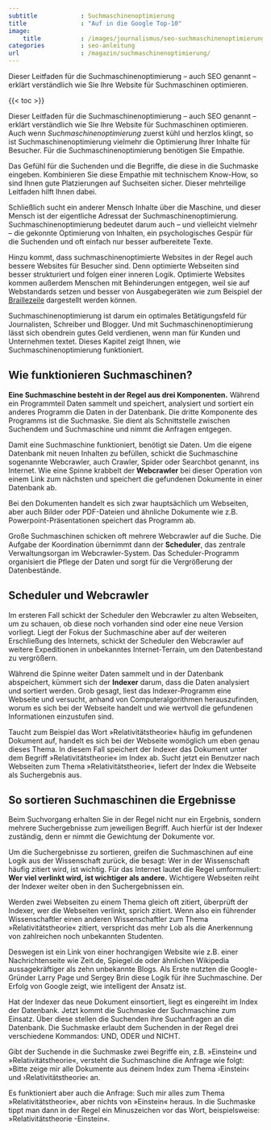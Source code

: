 ```yaml
---
subtitle            : Suchmaschinenoptimierung
title               : "Auf in die Google Top-10"
image:
    title           : /images/journalismus/seo-suchmaschinenoptimierung-shutterstock_226628683-970-546.jpg
categories          : seo-anleitung
url                 : /magazin/suchmaschinenoptimierung/
---
```

Dieser Leitfaden für die Suchmaschinenoptimierung – auch SEO genannt – erklärt verständlich wie Sie Ihre Website für Suchmaschinen optimieren.
<!--more-->

{{< toc >}}

Dieser Leitfaden für die Suchmaschinenoptimierung – auch SEO genannt – erklärt verständlich wie Sie Ihre Website für Suchmaschinen optimieren. Auch wenn _Suchmaschinenoptimierung_ zuerst kühl und herzlos klingt, so ist Suchmaschinenoptimierung vielmehr die Optimierung Ihrer Inhalte für Besucher. Für die Suchmaschinenoptimierung benötigen Sie Empathie.

Das Gefühl für die Suchenden und die Begriffe, die diese in die Suchmaske eingeben. Kombinieren Sie diese Empathie mit technischem Know-How, so sind Ihnen gute Platzierungen auf Suchseiten sicher. Dieser mehrteilige Leitfaden hilft Ihnen dabei.

Schließlich sucht ein anderer Mensch Inhalte über die Maschine, und dieser Mensch ist der eigentliche Adressat der Suchmaschinenoptimierung. Suchmaschinenoptimierung bedeutet darum auch – und vielleicht vielmehr – die gekonnte Optimierung von Inhalten, ein psychologisches Gespür für die Suchenden und oft einfach nur besser aufbereitete Texte.

Hinzu kommt, dass suchmaschinenoptimierte Websites in der Regel auch bessere Websites für Besucher sind. Denn optimierte Webseiten sind besser strukturiert und folgen einer inneren Logik. Optimierte Websites kommen außerdem Menschen mit Behinderungen entgegen, weil sie auf Webstandards setzen und besser von Ausgabegeräten wie zum Beispiel der [Braillezeile](http://de.wikipedia.org/wiki/Braillezeile) dargestellt werden können.

Suchmaschinenoptimierung ist darum ein optimales Betätigungsfeld für Journalisten, Schreiber und Blogger. Und mit Suchmaschinenoptimierung lässt sich obendrein gutes Geld verdienen, wenn man für Kunden und Unternehmen textet. Dieses Kapitel zeigt Ihnen, wie Suchmaschinenoptimierung funktioniert.

## Wie funktionieren Suchma&shy;schi&shy;nen?

**Eine Suchmaschine besteht in der Regel aus drei Komponenten.** Während ein Programmteil Daten sammelt und speichert, analysiert und sortiert ein anderes Programm die Daten in der Datenbank. Die dritte Komponente des Programms ist die Suchmaske. Sie dient als Schnittstelle zwischen Suchendem und Suchmaschine und nimmt die Anfragen entgegen.

Damit eine Suchmaschine funktioniert, benötigt sie Daten. Um die eigene Datenbank mit neuen Inhalten zu befüllen, schickt die Suchmaschine sogenannte Webcrawler, auch Crawler, Spider oder Searchbot genannt, ins Internet. Wie eine Spinne krabbelt der **Webcrawler** bei dieser Operation von einem Link zum nächsten und speichert die gefundenen Dokumente in einer Datenbank ab.

Bei den Dokumenten handelt es sich zwar hauptsächlich um Webseiten, aber auch Bilder oder PDF-Dateien und ähnliche Dokumente wie z.B. Powerpoint-Präsentationen speichert das Programm ab.

Große Suchmaschinen schicken oft mehrere Webcrawler auf die Suche. Die Aufgabe der Koordination übernimmt dann der **Scheduler**, das zentrale Verwaltungsorgan im Webcrawler-System. Das Scheduler-Programm organisiert die Pflege der Daten und sorgt für die Vergrößerung der Datenbestände.

## Scheduler und Webcrawler

Im ersteren Fall schickt der Scheduler den Webcrawler zu alten Webseiten, um zu schauen, ob diese noch vorhanden sind oder eine neue Version vorliegt. Liegt der Fokus der Suchmaschine aber auf der weiteren Erschließung des Internets, schickt der Scheduler den Webcrawler auf weitere Expeditionen in unbekanntes Internet-Terrain, um den Datenbestand zu vergrößern.

Während die Spinne weiter Daten sammelt und in der Datenbank abspeichert, kümmert sich der **Indexer** darum, dass die Daten analysiert und sortiert werden. Grob gesagt, liest das Indexer-Programm eine Webseite und versucht, anhand von Computeralgorithmen herauszufinden, worum es sich bei der Webseite handelt und wie wertvoll die gefundenen Informationen einzustufen sind.

Taucht zum Beispiel das Wort »Relativitätstheorie« häufig im gefundenen Dokument auf, handelt es sich bei der Webseite womöglich um eben genau dieses Thema. In diesem Fall speichert der Indexer das Dokument unter dem Begriff »Relativitätstheorie« im Index ab. Sucht jetzt ein Benutzer nach Webseiten zum Thema »Relativitätstheorie«, liefert der Index die Webseite als Suchergebnis aus.

## So sortieren Suchmaschinen die Ergebnisse

Beim Suchvorgang erhalten Sie in der Regel nicht nur ein Ergebnis, sondern mehrere Suchergebnisse zum jeweiligen Begriff. Auch hierfür ist der Indexer zuständig, denn er nimmt die Gewichtung der Dokumente vor.

Um die Suchergebnisse zu sortieren, greifen die Suchmaschinen auf eine Logik aus der Wissenschaft zurück, die besagt: Wer in der Wissenschaft häufig zitiert wird, ist wichtig. Für das Internet lautet die Regel umformuliert: **Wer viel verlinkt wird, ist wichtiger als andere.** Wichtigere Webseiten reiht der Indexer weiter oben in den Suchergebnissen ein.

Werden zwei Webseiten zu einem Thema gleich oft zitiert, überprüft der Indexer, wer die Webseiten verlinkt, sprich zitiert. Wenn also ein führender Wissenschaftler einen anderen Wissenschaftler zum Thema »Relativitätstheorie« zitiert, verspricht das mehr Lob als die Anerkennung von zahlreichen noch unbekannten Studenten.

Deswegen ist ein Link von einer hochrangigen Website wie z.B. einer Nachrichtenseite wie Zeit.de, Spiegel.de oder ähnlichen Wikipedia aussagekräftiger als zehn unbekannte Blogs. Als Erste nutzten die Google-Gründer Larry Page und Sergey Brin diese Logik für ihre Suchmaschine. Der Erfolg von Google zeigt, wie intelligent der Ansatz ist.

Hat der Indexer das neue Dokument einsortiert, liegt es eingereiht im Index der Datenbank. Jetzt kommt die Suchmaske der Suchmaschine zum Einsatz. Über diese stellen die Suchenden ihre Suchanfragen an die Datenbank. Die Suchmaske erlaubt dem Suchenden in der Regel drei verschiedene Kommandos: UND, ODER und
NICHT.

Gibt der Suchende in die Suchmaske zwei Begriffe ein, z.B. »Einstein« und »Relativitätstheorie«, versteht die Suchmaschine die Anfrage wie folgt: »Bitte zeige mir alle Dokumente aus deinem Index zum Thema ›Einstein‹ und ›Relativitätstheorie‹ an.

Es funktioniert aber auch die Anfrage: Such mir alles zum Thema »Relativitätstheorie«, aber nichts von »Einstein« heraus. In die Suchmaske tippt man dann in der Regel ein Minuszeichen vor das Wort, beispielsweise: »Relativitätstheorie -Einstein«.

